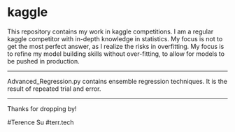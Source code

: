 # kaggle

This repository contains my work in kaggle competitions. I am a regular kaggle competitor with in-depth knowledge in statistics. My focus is not to get the most perfect answer, as I realize the risks in overfitting. My focus is to refine my model building skills without over-fitting, to allow for models to be pushed in production.

---------------------------------------------------------------------------------------------------
Advanced_Regression.py contains ensemble regression techniques. It is the result of repeated trial and error.

---------------------------------------------------------------------------------------------------
Thanks for dropping by!


#Terence Su
#terr.tech
